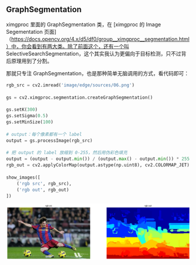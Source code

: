 ## GraphSegmentation

ximgproc 里面的 GraphSegmentation 类，在 [ximgproc 的 Image Segementation 页面]（https://docs.opencv.org/4.x/d5/df0/group__ximgproc__segmentation.html）中，你会看到有两大类。除了前面这个，还有一个叫 SelectiveSearchSegmentation，这个其实我认为更偏向于目标检测，只不过背后原理用到了分割。

那就只专注 GraphSegmentation，也是那种简单无脑调用的方式，看代码即可：

```python
rgb_src = cv2.imread('image/edge/sources/06.png')

gs = cv2.ximgproc.segmentation.createGraphSegmentation()

gs.setK(300)
gs.setSigma(0.5)
gs.setMinSize(100)

# output：每个像素都有一个 label
output = gs.processImage(rgb_src)

# 把 output 的 label 放缩到 0-255，然后用伪彩色填充
output = (output - output.min()) / (output.max() - output.min()) * 255
rgb_out = cv2.applyColorMap(output.astype(np.uint8), cv2.COLORMAP_JET)

show_images([
    ('rgb src', rgb_src),
    ('rgb out', rgb_out)
])
```

![1727317009130](image/4.4/1727317009130.png)
